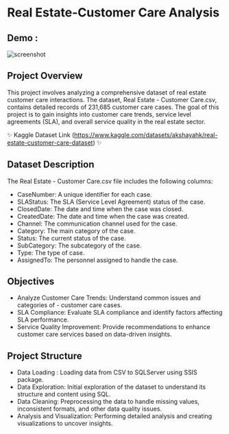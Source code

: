 # Real Estate-Customer Care Analysis

## Demo :

![screenshot](https://github.com/user-attachments/assets/7fafadb1-0fc0-4592-86aa-c142ff997600)

## Project Overview
This project involves analyzing a comprehensive dataset of real estate customer care interactions. The dataset, Real Estate - Customer Care.csv, contains detailed records of 231,685 customer care cases. The goal of this project is to gain insights into customer care trends, service level agreements (SLA), and overall service quality in the real estate sector.

✨ Kaggle Dataset Link (https://www.kaggle.com/datasets/akshayahk/real-estate-customer-care-dataset) ✨

## Dataset Description
The Real Estate - Customer Care.csv file includes the following columns:
- CaseNumber: A unique identifier for each case.
- SLAStatus: The SLA (Service Level Agreement) status of the case.
- ClosedDate: The date and time when the case was closed.
- CreatedDate: The date and time when the case was created.
- Channel: The communication channel used for the case.
- Category: The main category of the case.
- Status: The current status of the case.
- SubCategory: The subcategory of the case.
- Type: The type of case.
- AssignedTo: The personnel assigned to handle the case.

## Objectives
- Analyze Customer Care Trends: Understand common issues and categories of - customer care cases.
- SLA Compliance: Evaluate SLA compliance and identify factors affecting SLA performance.
- Service Quality Improvement: Provide recommendations to enhance customer care services based on data-driven insights.

## Project Structure
- Data Loading : Loading data from CSV to SQLServer using SSIS package.
- Data Exploration: Initial exploration of the dataset to understand its structure and content using SQL.
- Data Cleaning: Preprocessing the data to handle missing values, inconsistent formats, and other data quality issues.
- Analysis and Visualization: Performing detailed analysis and creating visualizations to uncover insights.



